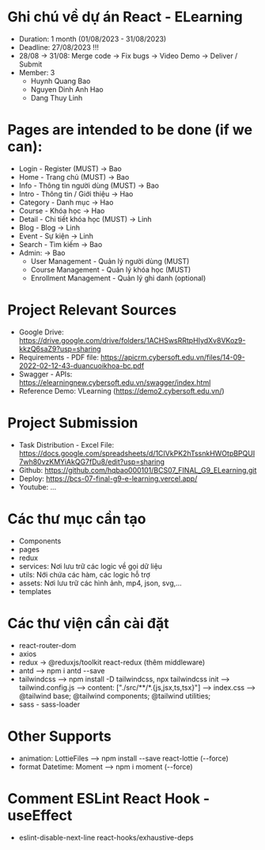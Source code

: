 # Ghi chú về dự án React - ELearning
- Duration: 1 month (01/08/2023 - 31/08/2023)
- Deadline: 27/08/2023 !!!
- 28/08 -> 31/08: Merge code -> Fix bugs -> Video Demo -> Deliver / Submit
- Member: 3
  + Huynh Quang Bao
  + Nguyen Dinh Anh Hao
  + Dang Thuy Linh

# Pages are intended to be done (if we can):
- Login - Register (MUST) -> Bao
- Home - Trang chủ (MUST) -> Bao
- Info - Thông tin người dùng (MUST) -> Bao
- Intro - Thông tin / Giới thiệu -> Hao
- Category - Danh mục -> Hao
- Course - Khóa học -> Hao
- Detail - Chi tiết khóa học (MUST) -> Linh
- Blog - Blog -> Linh
- Event - Sự kiện -> Linh
- Search - Tìm kiếm -> Bao
- Admin: -> Bao
  + User Management - Quản lý người dùng (MUST)
  + Course Management - Quản lý khóa học (MUST)
  + Enrollment Management - Quản lý ghi danh (optional)

# Project Relevant Sources
- Google Drive: https://drive.google.com/drive/folders/1ACHSwsRRtpHIydXv8VKoz9-kkzQ6saZ9?usp=sharing
- Requirements - PDF file: https://apicrm.cybersoft.edu.vn/files/14-09-2022-02-12-43-duancuoikhoa-bc.pdf
- Swagger - APIs: https://elearningnew.cybersoft.edu.vn/swagger/index.html
- Reference Demo: VLearning (https://demo2.cybersoft.edu.vn/)

# Project Submission
- Task Distribution - Excel File: https://docs.google.com/spreadsheets/d/1CIVkPK2hTssnkHWOtpBPQUI7wh80vzKMYiAkQG7fDu8/edit?usp=sharing
- Github: https://github.com/hqbao000101/BCS07_FINAL_G9_ELearning.git
- Deploy: https://bcs-07-final-g9-e-learning.vercel.app/
- Youtube: ...

# Các thư mục cần tạo
- Components
- pages
- redux
- services: Nơi lưu trữ các logic về gọi dữ liệu
- utils: Nới chứa các hàm, các logic hỗ trợ
- assets: Nơi lưu trữ các hình ảnh, mp4, json, svg,...
- templates

# Các thư viện cần cài đặt
- react-router-dom
- axios
- redux -> @reduxjs/toolkit react-redux (thêm middleware)
- antd --> npm i antd --save
- tailwindcss --> npm install -D tailwindcss, npx tailwindcss init --> tailwind.config.js --> content: ["./src/**/*.{js,jsx,ts,tsx}"] --> index.css --> @tailwind base; @tailwind components; @tailwind utilities;
- sass - sass-loader

# Other Supports
- animation: LottieFiles --> npm install --save react-lottie (--force)
- format Datetime: Moment --> npm i moment (--force)

# Comment ESLint React Hook - useEffect
- eslint-disable-next-line react-hooks/exhaustive-deps

